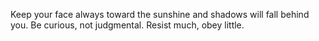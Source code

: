Keep your face always toward the sunshine and shadows will fall behind you.
Be curious, not judgmental.
Resist much, obey little.

